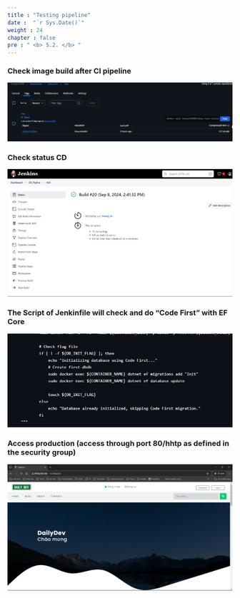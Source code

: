 ```yaml
---
title : "Testing pipeline"
date :  "`r Sys.Date()`" 
weight : 24
chapter : false
pre : " <b> 5.2. </b> "
---
```

### Check image build after CI pipeline

![image.png](image.png)

### Check status CD

![Screenshot (277).png](66152388-c5de-4120-84f7-ac55a47a6aee.png)

### The Script of Jenkinfile will check and do “Code First” with EF Core

![image.png](image%201.png)

### Access production (access through port 80/hhtp as defined in the security group)

![Screenshot (275).png](Screenshot_(275).png)